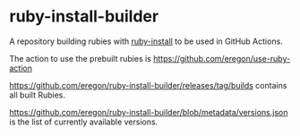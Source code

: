 # ruby-install-builder

A repository building rubies with [ruby-install](https://github.com/postmodern/ruby-install) to be used in GitHub Actions.

The action to use the prebuilt rubies is https://github.com/eregon/use-ruby-action

https://github.com/eregon/ruby-install-builder/releases/tag/builds contains all built Rubies.

https://github.com/eregon/ruby-install-builder/blob/metadata/versions.json is the list of currently available versions.
